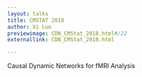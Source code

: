 ```yaml
---
layout: talks
title: CMSTAT 2018
author: Xi Luo
previewimage: CDN_CMStat_2018.html#/22
externallink: CDN_CMStat_2018.html

---
```

Causal Dynamic Networks for fMRI Analysis
